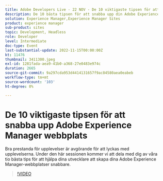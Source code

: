 ```yaml
---
title: Adobe Developers Live - 22 NOV - De 10 viktigaste tipsen för att snabba upp din Adobe Experience Manager webbplats
description: De 10 bästa tipsen för att snabba upp din Adobe Experience Manager-sajtPrestanda för fantastiska upplevelser är avgörande för att lyckas. Under den här sessionen kommer vi att dela med dig av våra tio bästa tips för att hjälpa dina utvecklare att skapa dina Adobe Experience Manager-webbplatser snabbare.
solution: Experience Manager,Experience Manager Sites
product: experience manager
sub-product: sites
topic: Development, Headless
role: Developer
level: Intermediate
doc-type: Event
last-substantial-update: 2022-11-15T00:00:00Z
kt: 11476
thumbnail: 3411300.jpeg
exl-id: 1281fada-aea9-41b0-a368-27e0483e974c
duration: 2665
source-git-commit: 9a297cda953d4414131657f9ac84580aea0eabeb
workflow-type: tm+mt
source-wordcount: '103'
ht-degree: 0%

---
```


# De 10 viktigaste tipsen för att snabba upp Adobe Experience Manager webbplats

Bra prestanda för upplevelser är avgörande för att lyckas med upplevelserna. Under den här sessionen kommer vi att dela med dig av våra tio bästa tips för att hjälpa dina utvecklare att skapa dina Adobe Experience Manager-webbplatser snabbare.

>[!VIDEO](https://video.tv.adobe.com/v/3411300/?quality=12&learn=on)
